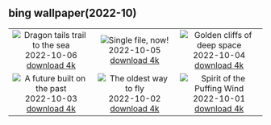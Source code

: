 ## bing wallpaper(2022-10)

|  |  |  |
| :----: | :----: | :----: |
| ![Dragon tails trail to the sea](https://cn.bing.com/th?id=OHR.BayofBiscay_EN-US8933430968_UHD.jpg&pid=hp&w=384&h=216&rs=1&c=4) <br/>2022-10-06 [download 4k](https://cn.bing.com/th?id=OHR.BayofBiscay_EN-US8933430968_UHD.jpg)| ![Single file, now!](https://cn.bing.com/th?id=OHR.FlamingoTeacher_EN-US8819896781_UHD.jpg&pid=hp&w=384&h=216&rs=1&c=4) <br/>2022-10-05 [download 4k](https://cn.bing.com/th?id=OHR.FlamingoTeacher_EN-US8819896781_UHD.jpg)| ![Golden cliffs of deep space](https://cn.bing.com/th?id=OHR.CosmicCliffs_EN-US8727581889_UHD.jpg&pid=hp&w=384&h=216&rs=1&c=4) <br/>2022-10-04 [download 4k](https://cn.bing.com/th?id=OHR.CosmicCliffs_EN-US8727581889_UHD.jpg)|
| ![A future built on the past](https://cn.bing.com/th?id=OHR.Porthuis_EN-US8462686696_UHD.jpg&pid=hp&w=384&h=216&rs=1&c=4) <br/>2022-10-03 [download 4k](https://cn.bing.com/th?id=OHR.Porthuis_EN-US8462686696_UHD.jpg)| ![The oldest way to fly](https://cn.bing.com/th?id=OHR.LotsOBalloons_EN-US8236203600_UHD.jpg&pid=hp&w=384&h=216&rs=1&c=4) <br/>2022-10-02 [download 4k](https://cn.bing.com/th?id=OHR.LotsOBalloons_EN-US8236203600_UHD.jpg)| ![Spirit of the Puffing Wind](https://cn.bing.com/th?id=OHR.BridalVeilFalls_EN-US8055892423_UHD.jpg&pid=hp&w=384&h=216&rs=1&c=4) <br/>2022-10-01 [download 4k](https://cn.bing.com/th?id=OHR.BridalVeilFalls_EN-US8055892423_UHD.jpg)|
